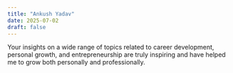 ```yaml
---
title: "Ankush Yadav"
date: 2025-07-02
draft: false
---
```


Your insights on a wide range of topics related to career development, personal growth, and entrepreneurship are truly inspiring and have helped me to grow both personally and professionally.